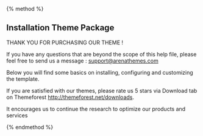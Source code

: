 {% method %}

## Installation Theme Package
THANK YOU FOR PURCHASING OUR THEME !

If you have any questions that are beyond the scope of this help file, please feel free to send us a message : support@arenathemes.com

Below you will find some basics on installing, configuring and customizing the template.

If you are satisfied with our themes, please rate us 5 stars via Download tab on Themeforest http://themeforest.net/downloads. 

It encourages us to continue the research to optimize our products and services

{% endmethod %}




